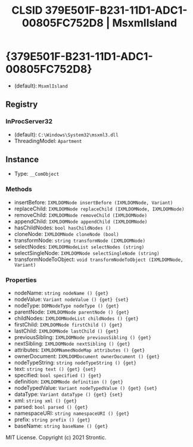 ﻿---
title: "CLSID 379E501F-B231-11D1-ADC1-00805FC752D8 | MsxmlIsland"
excerpt: What is COM-Object CLSID 379E501F-B231-11D1-ADC1-00805FC752D8?
---

# {379E501F-B231-11D1-ADC1-00805FC752D8}

* (default): `MsxmlIsland`

## Registry


### InProcServer32

* (default): `C:\Windows\System32\msxml3.dll`
* ThreadingModel: `Apartment`

## Instance

* Type: `__ComObject`

### Methods

* insertBefore: `IXMLDOMNode insertBefore (IXMLDOMNode, Variant)`
* replaceChild: `IXMLDOMNode replaceChild (IXMLDOMNode, IXMLDOMNode)`
* removeChild: `IXMLDOMNode removeChild (IXMLDOMNode)`
* appendChild: `IXMLDOMNode appendChild (IXMLDOMNode)`
* hasChildNodes: `bool hasChildNodes ()`
* cloneNode: `IXMLDOMNode cloneNode (bool)`
* transformNode: `string transformNode (IXMLDOMNode)`
* selectNodes: `IXMLDOMNodeList selectNodes (string)`
* selectSingleNode: `IXMLDOMNode selectSingleNode (string)`
* transformNodeToObject: `void transformNodeToObject (IXMLDOMNode, Variant)`

### Properties

* nodeName: `string nodeName () {get} `
* nodeValue: `Variant nodeValue () {get} {set} `
* nodeType: `DOMNodeType nodeType () {get} `
* parentNode: `IXMLDOMNode parentNode () {get} `
* childNodes: `IXMLDOMNodeList childNodes () {get} `
* firstChild: `IXMLDOMNode firstChild () {get} `
* lastChild: `IXMLDOMNode lastChild () {get} `
* previousSibling: `IXMLDOMNode previousSibling () {get} `
* nextSibling: `IXMLDOMNode nextSibling () {get} `
* attributes: `IXMLDOMNamedNodeMap attributes () {get} `
* ownerDocument: `IXMLDOMDocument ownerDocument () {get} `
* nodeTypeString: `string nodeTypeString () {get} `
* text: `string text () {get} {set} `
* specified: `bool specified () {get} `
* definition: `IXMLDOMNode definition () {get} `
* nodeTypedValue: `Variant nodeTypedValue () {get} {set} `
* dataType: `Variant dataType () {get} {set} `
* xml: `string xml () {get} `
* parsed: `bool parsed () {get} `
* namespaceURI: `string namespaceURI () {get} `
* prefix: `string prefix () {get} `
* baseName: `string baseName () {get} `

MIT License. Copyright (c) 2021 Strontic.


